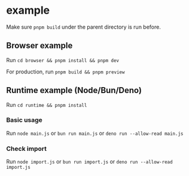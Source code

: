 # example

Make sure `pnpm build` under the parent directory is run before.

## Browser example

Run `cd browser && pnpm install && pnpm dev`

For production, run `pnpm build && pnpm preview`

## Runtime example (Node/Bun/Deno)

Run `cd runtime && pnpm install`

### Basic usage

Run `node main.js` or `bun run main.js` or `deno run --allow-read main.js`

### Check import

Run `node import.js` or `bun run import.js` or `deno run --allow-read import.js`
